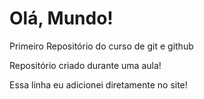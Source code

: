 # Olá, Mundo!
Primeiro Repositório do curso de git e github

Repositório criado durante uma aula!

Essa linha eu adicionei diretamente no site!
